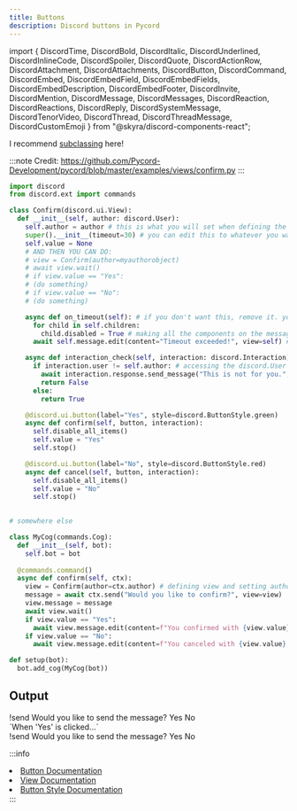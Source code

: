 ```yaml
---
title: Buttons
description: Discord buttons in Pycord
---
```


import { DiscordTime, DiscordBold, DiscordItalic, DiscordUnderlined, DiscordInlineCode, DiscordSpoiler, DiscordQuote, DiscordActionRow, DiscordAttachment, DiscordAttachments, DiscordButton, DiscordCommand, DiscordEmbed, DiscordEmbedField, DiscordEmbedFields, DiscordEmbedDescription, DiscordEmbedFooter, DiscordInvite, DiscordMention, DiscordMessage, DiscordMessages, DiscordReaction, DiscordReactions, DiscordReply, DiscordSystemMessage, DiscordTenorVideo, DiscordThread, DiscordThreadMessage, DiscordCustomEmoji } from "@skyra/discord-components-react";

I recommend [subclassing](../subclassing) here!

:::note
Credit: https://github.com/Pycord-Development/pycord/blob/master/examples/views/confirm.py
:::


```py
import discord
from discord.ext import commands

class Confirm(discord.ui.View):
  def __init__(self, author: discord.User):
    self.author = author # this is what you will set when defining the view in your other code: this user object that is the person that invoked the command or event and that person will be the only one confirming/canceling
    super().__init__(timeout=30) # you can edit this to whatever you want in SECONDS
    self.value = None
    # AND THEN YOU CAN DO:
    # view = Confirm(author=myauthorobject)
    # await view.wait()
    # if view.value == "Yes":
    # (do something)
    # if view.value == "No":
    # (do something)

    async def on_timeout(self): # if you don't want this, remove it. you will need to do `view.message = myMessageObject` after doing view = Confirm(author=myauthorobject)
      for child in self.children:
        child.disabled = True # making all the components on the message disabled
      await self.message.edit(content="Timeout exceeded!", view=self) # if you want, you can pass in 'embed=None' to make sure that the message edits itself with no embed.

    async def interaction_check(self, interaction: discord.Interaction) -> bool: # you have to retuen this as a bool object or it wont work
      if interaction.user != self.author: # accessing the discord.User object we set earlier
        await interaction.response.send_message("This is not for you.", ephemeral=True)
        return False
      else:
        return True

    @discord.ui.button(label="Yes", style=discord.ButtonStyle.green)
    async def confirm(self, button, interaction):
      self.disable_all_items()
      self.value = "Yes"
      self.stop()

    @discord.ui.button(label="No", style=discord.ButtonStyle.red)
    async def cancel(self, button, interaction):
      self.disable_all_items()
      self.value = "No"
      self.stop()
    

# somewhere else

class MyCog(commands.Cog):
  def __init__(self, bot):
    self.bot = bot
  
  @commands.command()
  async def confirm(self, ctx):
    view = Confirm(author=ctx.author) # defining view and setting author
    message = await ctx.send("Would you like to confirm?", view=view)
    view.message = message
    await view.wait()
    if view.value == "Yes":
      await view.message.edit(content=f"You confirmed with {view.value}!", view=view) # we edit view to view because the buttons have been disabled in the class when the user clicks a button
    if view.value == "No":
      await view.message.edit(content=f"You canceled with {view.value}!", view=view)

def setup(bot):
  bot.add_cog(MyCog(bot))

```

## Output

<DiscordMessages>
	<DiscordMessage>
		!send
	</DiscordMessage>
  <DiscordMessage bot>
      Would you like to send the message?
      <DiscordAttachments slot="components">
        <DiscordActionRow>
          <DiscordButton type="success">
            Yes
          </DiscordButton>
          <DiscordButton type="destructive">
            No
          </DiscordButton>
        </DiscordActionRow>
      </DiscordAttachments>
  </DiscordMessage>
</DiscordMessages>
<br/>
`When 'Yes' is clicked...`
<br/>
<DiscordMessages>
	<DiscordMessage>
		!send
	</DiscordMessage>
  <DiscordMessage bot>
      Would you like to send the message?
      <DiscordAttachments slot="components">
        <DiscordActionRow>
          <DiscordButton type="success" disabled>
            Yes
          </DiscordButton>
          <DiscordButton type="destructive" disabled>
            No
          </DiscordButton>
        </DiscordActionRow>
      </DiscordAttachments>
  </DiscordMessage>
</DiscordMessages>

<br/>

:::info
<li><a href="https://docs.pycord.dev/en/master/api.html#discord.ui.Button" className="discord-link">Button Documentation</a></li>
<li><a href="https://docs.pycord.dev/en/master/api.html#discord.ui.View" className="discord-link">View Documentation</a></li>
<li><a href="https://docs.pycord.dev/en/master/api.html#discord.ButtonStyle" className="discord-link">Button Style Documentation</a></li>
:::